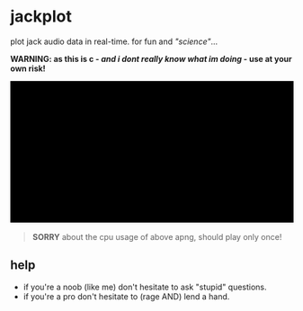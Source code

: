 # jackplot

plot jack audio data in real-time. for fun and _"science"_...

**WARNING: as this is c - _and i dont really know what im doing_ - use at your own risk!**

<img src="jackplot.apng" style="background:black" title="you gotta see it live! snappy, crisp and minimal cpu usage!" />

> **SORRY** about the cpu usage of above apng, should play only once!

## help

- if you're a noob (like me) don't hesitate to ask "stupid" questions.
- if you're a pro don't hesitate to (rage AND) lend a hand.
